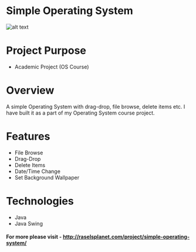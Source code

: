 # Simple Operating System

![alt text](http://raselsplanet.com/media/OS_Rasels_Planet.jpg "OS")

# Project Purpose
* Academic Project (OS Course)

# Overview
A simple Operating System with drag-drop, file browse, delete items etc. I have built it as a part of my Operating System course project.

# Features	
* File Browse
* Drag-Drop
* Delete Items
* Date/Time Change
* Set Background Wallpaper

# Technologies
* Java
* Java Swing

#### For more please visit - http://raselsplanet.com/project/simple-operating-system/
